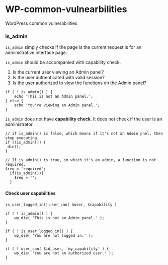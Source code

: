 # WP-common-vulnearbilities
WordPress common vulnerabilities

### is_admin
`is_admin` simply checks if the page is the current request is for an administrative interface page.

`is_admin` should be accompanied with capability check. 
1. Is the current user viewing an Admin panel? 
2. Is the user authenticated with valid session? 
2. Is the user authorized to view the functions on the Admin panel? 

``````
if ( ! is_admin() ) {
    echo 'This is not an Admin panel.';
} else {
    echo 'You're viewing an Admin panel.';
}
``````

`is_admin` does not have **capability check**. It does not check if the user is an administrator. 


```
// if is_admin() is false, which means if it's not an Admin pnel, then stop executing. 
if (!is_admin()) {
 die();
}
```


```
// If is_admin() is true, in which it's an admin, a function is not required. 
$req = 'required';
  if(is_admin()){
    $req = '';
  }
```

#### Check user capabilities

`is_user_logged_in()`
`user_can( $user, $capability )`


```
if ( ! is_admin() ) {
    wp_die( 'This is not an Admin panel.' );
}

if ( ! is_user_logged_in() ) {
    wp_die( 'You are not logged in.' );
}

if ( ! user_can( $id_user, 'my_capability' ) {
    wp_die( 'You are not an authorized user.' );
}
```
